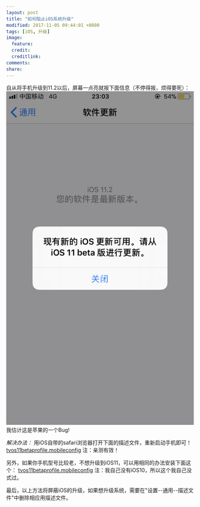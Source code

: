 ```yaml
---
layout: post
title: "如何阻止iOS系统升级"
modified: 2017-11-05 09:44:01 +0800
tags: [iOS, 升级]
image:
  feature: 
  credit: 
  creditlink: 
comments: 
share: 
---
```

自从将手机升级到11.2以后，屏幕一点亮就报下面信息（不停得报，烦得要死）：
![iOS升级提示](/upload/images/ios11_update_error.jpg)
我估计这是苹果的一个Bug!

*解决办法：*
用iOS自带的safari浏览器打开下面的描述文件，重新启动手机即可！
[tvos11betaprofile.mobileconfig](/upload/download/tvos11betaprofile.mobileconfig)
注：亲测有效！

另外，如果你手机型号比较老，不想升级到iOS11，可以用相同的办法安装下面这个：
[tvos11betaprofile.mobileconfig](/upload/download/NOOTA9.mobileconfig)
注：我自己没有iOS10，所以这个我自己没式过。

最后，以上方法将屏蔽iOS的升级，如果想升级系统，需要在"设置--通用--描述文件"中删除相应用描述文件。